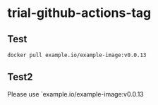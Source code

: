 # trial-github-actions-tag

## Test
```bash
docker pull example.io/example-image:v0.0.13
```

## Test2
Please use `example.io/example-image:v0.0.13
